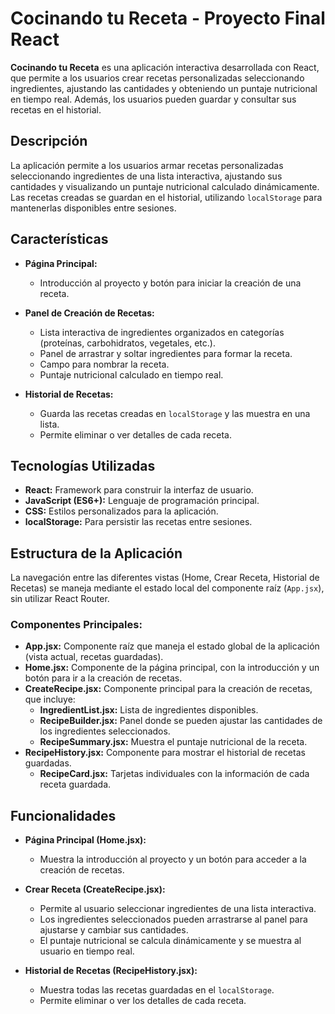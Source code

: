 # Cocinando tu Receta - Proyecto Final React 

**Cocinando tu Receta** es una aplicación interactiva desarrollada con React, que permite a los usuarios crear recetas personalizadas seleccionando ingredientes, ajustando las cantidades y obteniendo un puntaje nutricional en tiempo real. Además, los usuarios pueden guardar y consultar sus recetas en el historial.

## Descripción

La aplicación permite a los usuarios armar recetas personalizadas seleccionando ingredientes de una lista interactiva, ajustando sus cantidades y visualizando un puntaje nutricional calculado dinámicamente. Las recetas creadas se guardan en el historial, utilizando `localStorage` para mantenerlas disponibles entre sesiones.

## Características

- **Página Principal:**
  - Introducción al proyecto y botón para iniciar la creación de una receta.
  
- **Panel de Creación de Recetas:**
  - Lista interactiva de ingredientes organizados en categorías (proteínas, carbohidratos, vegetales, etc.).
  - Panel de arrastrar y soltar ingredientes para formar la receta.
  - Campo para nombrar la receta.
  - Puntaje nutricional calculado en tiempo real.

- **Historial de Recetas:**
  - Guarda las recetas creadas en `localStorage` y las muestra en una lista.
  - Permite eliminar o ver detalles de cada receta.

## Tecnologías Utilizadas

- **React:** Framework para construir la interfaz de usuario.
- **JavaScript (ES6+):** Lenguaje de programación principal.
- **CSS:** Estilos personalizados para la aplicación.
- **localStorage:** Para persistir las recetas entre sesiones.

## Estructura de la Aplicación

La navegación entre las diferentes vistas (Home, Crear Receta, Historial de Recetas) se maneja mediante el estado local del componente raíz (`App.jsx`), sin utilizar React Router.

### Componentes Principales:

- **App.jsx:** Componente raíz que maneja el estado global de la aplicación (vista actual, recetas guardadas).
- **Home.jsx:** Componente de la página principal, con la introducción y un botón para ir a la creación de recetas.
- **CreateRecipe.jsx:** Componente principal para la creación de recetas, que incluye:
  - **IngredientList.jsx:** Lista de ingredientes disponibles.
  - **RecipeBuilder.jsx:** Panel donde se pueden ajustar las cantidades de los ingredientes seleccionados.
  - **RecipeSummary.jsx:** Muestra el puntaje nutricional de la receta.
- **RecipeHistory.jsx:** Componente para mostrar el historial de recetas guardadas.
  - **RecipeCard.jsx:** Tarjetas individuales con la información de cada receta guardada.

## Funcionalidades

- **Página Principal (Home.jsx):** 
  - Muestra la introducción al proyecto y un botón para acceder a la creación de recetas.
  
- **Crear Receta (CreateRecipe.jsx):**
  - Permite al usuario seleccionar ingredientes de una lista interactiva.
  - Los ingredientes seleccionados pueden arrastrarse al panel para ajustarse y cambiar sus cantidades.
  - El puntaje nutricional se calcula dinámicamente y se muestra al usuario en tiempo real.

- **Historial de Recetas (RecipeHistory.jsx):**
  - Muestra todas las recetas guardadas en el `localStorage`.
  - Permite eliminar o ver los detalles de cada receta.
